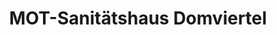 ---
title: "MOT-Sanitätshaus Domviertel"
url: /magdeburg/mot-sanitaetshaus-domviertel/
shop: Sanitätshaus
---